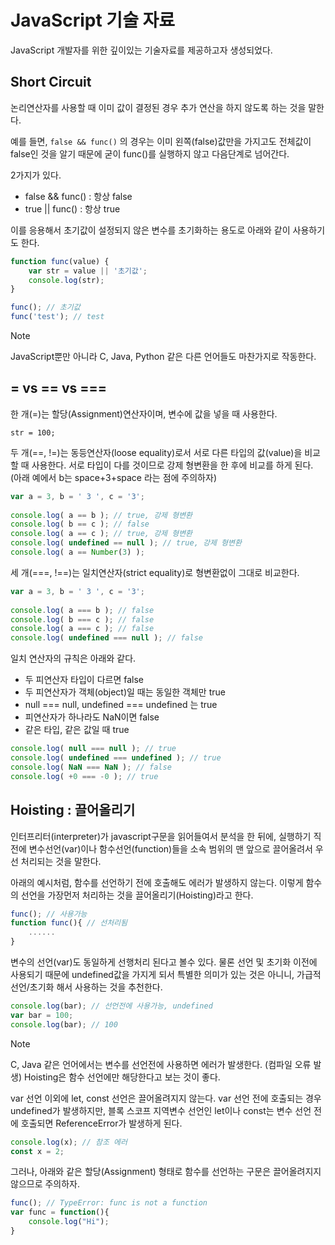 # JavaScript 기술 자료
JavaScript 개발자를 위한 깊이있는 기술자료를 제공하고자 생성되었다. 

## Short Circuit
논리연산자를 사용할 때 이미 값이 결정된 경우 추가 연산을 하지 않도록 하는 것을 말한다.

예를 들면, `false && func()` 의 경우는 이미 왼쪽(false)값만을 가지고도 전체값이 false인 것을 알기 때문에 굳이 func()를 실행하지 않고 다음단계로 넘어간다.

2가지가 있다.

- false && func() : 항상 false
- true || func() : 항상 true

이를 응용해서 초기값이 설정되지 않은 변수를 초기화하는 용도로 아래와 같이 사용하기도 한다.

```javascript
function func(value) {
    var str = value || '초기값';
    console.log(str);
}

func(); // 초기값
func('test'); // test
```
> [!NOTE]
> JavaScript뿐만 아니라 C, Java, Python 같은 다른 언어들도 마찬가지로 작동한다.

## = vs == vs ===
한 개(=)는 할당(Assignment)연산자이며, 변수에 값을 넣을 때 사용한다.

```
str = 100;
```

두 개(==, !=)는 동등연산자(loose equality)로서 서로 다른 타입의 값(value)을 비교할 때 사용한다. 서로 타입이 다를 것이므로 강제 형변환을 한 후에 비교를 하게 된다. (아래 예에서 b는 space+3+space 라는 점에 주의하자)

```javascript
var a = 3, b = ' 3 ', c = '3';  
  
console.log( a == b ); // true, 강제 형변환  
console.log( b == c ); // false  
console.log( a == c ); // true, 강제 형변환  
console.log( undefined == null ); // true, 강제 형변환  
console.log( a == Number(3) ); 
```

세 개(===, !==)는 일치연산자(strict equality)로 형변환없이 그대로 비교한다. 

```javascript
var a = 3, b = ' 3 ', c = '3';  
  
console.log( a === b ); // false
console.log( b === c ); // false  
console.log( a === c ); // false
console.log( undefined === null ); // false
```

일치 연산자의 규칙은 아래와 같다.
- 두 피연산자 타입이 다르면 false
- 두 피연산자가 객체(object)일 때는 동일한 객체만 true 
- null === null, undefined === undefined 는 true
- 피연산자가 하나라도 NaN이면 false
- 같은 타입, 같은 값일 때 true

```javascript
console.log( null === null ); // true
console.log( undefined === undefined ); // true
console.log( NaN === NaN ); // false
console.log( +0 === -0 ); // true
```

## Hoisting : 끌어올리기
인터프리터(interpreter)가 javascript구문을 읽어들여서 분석을 한 뒤에, 실행하기 직전에 변수선언(var)이나 함수선언(function)들을 소속 범위의 맨 앞으로 끌어올려서 우선 처리되는 것을 말한다.

아래의 예시처럼, 함수를 선언하기 전에 호출해도 에러가 발생하지 않는다. 이렇게 함수의 선언을 가장먼저 처리하는 것을 끌어올리기(Hoisting)라고 한다.
```javascript
func(); // 사용가능
function func(){ // 선처리됨
    ......
}
```

변수의 선언(var)도 동일하게 선행처리 된다고 볼수 있다. 물론 선언 및 초기화 이전에 사용되기 때문에 undefined값을 가지게 되서 특별한 의미가 있는 것은 아니니, 가급적 선언/초기화 해서 사용하는 것을 추천한다.
```javascript
console.log(bar); // 선언전에 사용가능, undefined
var bar = 100;
console.log(bar); // 100
```
> [!NOTE]
> C, Java 같은 언어에서는 변수를 선언전에 사용하면 에러가 발생한다. (컴파일 오류 발생) Hoisting은 함수 선언에만 해당한다고 보는 것이 좋다.

var 선언 이외에 let, const 선언은 끌어올려지지 않는다. var 선언 전에 호출되는 경우 undefined가 발생하지만, 블록 스코프 지역변수 선언인 let이나 const는 변수 선언 전에 호출되면 ReferenceError가 발생하게 된다.

```javascript
console.log(x); // 참조 에러
const x = 2;
```

그러나, 아래와 같은 할당(Assignment) 형태로 함수를 선언하는 구문은 끌어올려지지 않으므로 주의하자.
```javascript
func(); // TypeError: func is not a function
var func = function(){
    console.log("Hi");
}
```



